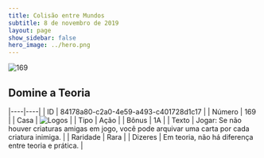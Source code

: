 ```yaml
---
title: Colisão entre Mundos
subtitle: 8 de novembro de 2019
layout: page
show_sidebar: false
hero_image: ../hero.png
---
```


![169](https://cdn.keyforgegame.com/media/card_front/pt/452_169_JMHCR7H646RF_pt.png)

## Domine a Teoria

|----|----|
| ID | 84178a80-c2a0-4e59-a493-c401728d1c17 |
| Número | 169 |
| Casa | ![Logos](https://archonarcana.com/images/thumb/c/ce/Logos.png/22px-Logos.png "Logos") |
| Tipo | Ação |
| Bônus | 1A |
| Texto | Jogar: Se não houver criaturas amigas em jogo, você pode arquivar uma carta por cada criatura inimiga. |
| Raridade | Rara |
| Dizeres | Em teoria, não há diferença  entre teoria e prática. |
